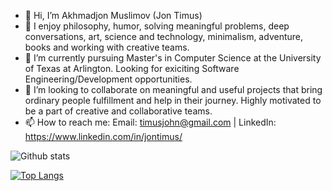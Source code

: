 - 👋 Hi, I’m Akhmadjon Muslimov (Jon Timus)
- 👀 I enjoy philosophy, humor, solving meaningful problems, deep conversations, art, science and technology, minimalism, adventure, books and working with creative teams. 
- 🌱 I’m currently pursuing Master's in Computer Science at the University of Texas at Arlington. Looking for exiciting Software Engineering/Development opportunities.
- 💞️ I’m looking to collaborate on meaningful and useful projects that bring ordinary people fulfillment and help in their journey. Highly motivated to be a part of creative and collaborative teams.
- 📫 How to reach me: 
Email: timusjohn@gmail.com | LinkedIn: https://www.linkedin.com/in/jontimus/

![Github stats](https://github-readme-stats.vercel.app/api?username=JonTimus&theme=highcontrast&show_icons=true&count_private=true)

[![Top Langs](https://github-readme-stats.vercel.app/api/top-langs/?username=JonTimus&hide_progress=true)](https://github.com/JonTimus/github-readme-stats)


<!---
JonTimus/JonTimus is a ✨ special ✨ repository because its `README.md` (this file) appears on your GitHub profile.
You can click the Preview link to take a look at your changes.
--->
